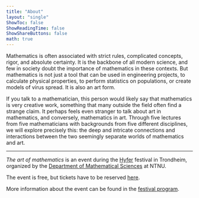 ```yaml
---
title: "About"
layout: "single"
ShowToc: false
ShowReadingTime: false
ShowShareButtons: false
math: true
---
```


Mathematics is often associated with strict rules, complicated concepts, rigor, and absolute certainty. It is the backbone of all modern science, and few in society doubt the importance of mathematics in these contexts. But mathematics is not just a tool that can be used in engineering projects, to calculate physical properties, to perform statistics on populations, or create models of virus spread. It is also an art form.

If you talk to a mathematician, this person would likely say that mathematics is very creative work, something that many outside the field often find a strange claim. It perhaps feels even stranger to talk about art in mathematics, and conversely, mathematics in art. Through five lectures from five mathematicians with backgrounds from five different disciplines, we will explore precisely this: the deep and intricate connections and interactions between the two seemingly separate worlds of mathematics and art.

---

*The art of mathematics* is an event during the [Hyfer](https://www.hyfer.no/en/) festival in Trondheim, organized by the [Department of Mathematical Sciences](https://www.ntnu.edu/imf) at NTNU. 

The event is free, but tickets have to be reserved [here](https://tix.no/nb/hyfer/buyingflow/tickets/24098/46081/). 

More information about the event can be found in the [festival program](https://www.hyfer.no/en/event/art-of-mathematics). 
